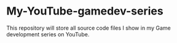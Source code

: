 # My-YouTube-gamedev-series

This repository will store all source code files I show in my Game development series on YouTube.
